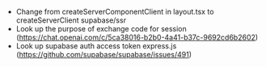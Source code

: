 -   Change from createServerComponentClient in layout.tsx to createServerClient supabase/ssr
-   Look up the purpose of exchange code for session (https://chat.openai.com/c/5ca38016-b2b0-4a41-b37c-9692cd6b2602)
-   Look up supabase auth access token express.js (https://github.com/supabase/supabase/issues/491)
